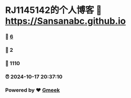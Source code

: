 # RJ1145142的个人博客 :link: https://Sansanabc.github.io 
### :page_facing_up: [6](https://Sansanabc.github.io/tag.html) 
### :speech_balloon: 2 
### :hibiscus: 1110 
### :alarm_clock: 2024-10-17 20:37:10 
### Powered by :heart: [Gmeek](https://github.com/Meekdai/Gmeek)
